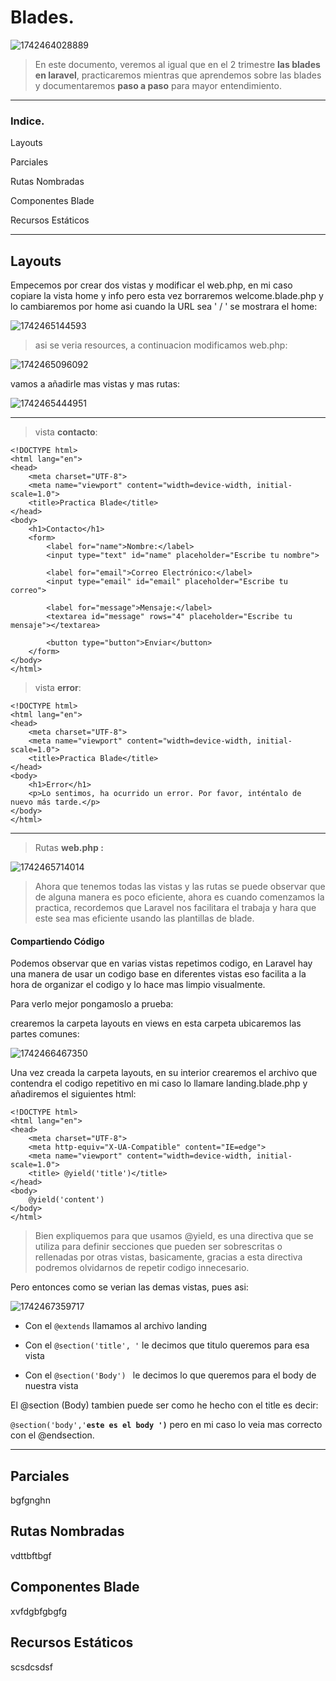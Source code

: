 # Blades.

![1742464028889](image/readme/1742464028889.png)

> En este documento, veremos al igual que en el 2 trimestre **las blades en laravel**, practicaremos mientras que aprendemos sobre las blades y documentaremos **paso a paso** para mayor entendimiento.

---

### Indice.

Layouts

Parciales

Rutas Nombradas

Componentes  Blade

Recursos Estáticos

---

## Layouts

Empecemos por crear dos vistas y modificar el web.php, en mi caso copiare la vista home y info pero esta vez borraremos welcome.blade.php y lo cambiaremos por home asi cuando la URL sea ' / ' se mostrara el home:

![1742465144593](image/readme/1742465144593.png)

> asi se veria resources, a continuacion modificamos web.php:

![1742465096092](image/readme/1742465096092.png)

vamos a añadirle mas vistas y mas rutas:

![1742465444951](image/readme/1742465444951.png)

---

> vista **contacto**:

```
<!DOCTYPE html>
<html lang="en">
<head>
    <meta charset="UTF-8">
    <meta name="viewport" content="width=device-width, initial-scale=1.0">
    <title>Practica Blade</title>
</head>
<body>
    <h1>Contacto</h1>
    <form>
        <label for="name">Nombre:</label>
        <input type="text" id="name" placeholder="Escribe tu nombre">

        <label for="email">Correo Electrónico:</label>
        <input type="email" id="email" placeholder="Escribe tu correo">

        <label for="message">Mensaje:</label>
        <textarea id="message" rows="4" placeholder="Escribe tu mensaje"></textarea>

        <button type="button">Enviar</button>
    </form>
</body>
</html>
```


> vista **error**:

```
<!DOCTYPE html>
<html lang="en">
<head>
    <meta charset="UTF-8">
    <meta name="viewport" content="width=device-width, initial-scale=1.0">
    <title>Practica Blade</title>
</head>
<body>
    <h1>Error</h1>
    <p>Lo sentimos, ha ocurrido un error. Por favor, inténtalo de nuevo más tarde.</p>
</body>
</html>
```

---

> Rutas **web.php :**

![1742465714014](image/readme/1742465714014.png)

> Ahora que tenemos todas las vistas y las rutas se puede observar que de alguna manera es poco eficiente, ahora es cuando comenzamos la practica, recordemos que Laravel nos facilitara el trabaja y hara que este sea mas eficiente usando las plantillas de blade.



#### Compartiendo Código

Podemos observar que en varias vistas repetimos codigo, en Laravel hay una manera de usar un codigo base en diferentes vistas eso facilita a la hora de organizar el codigo y lo hace mas limpio visualmente.

Para verlo mejor pongamoslo a prueba:

crearemos la carpeta layouts en views en esta carpeta ubicaremos las partes comunes:

![1742466467350](image/readme/1742466467350.png)

Una vez creada la carpeta layouts, en su interior crearemos el archivo que contendra el codigo repetitivo en mi caso lo llamare landing.blade.php y añadiremos el siguientes html:

```
<!DOCTYPE html>
<html lang="en">
<head>
    <meta charset="UTF-8">
    <meta http-equiv="X-UA-Compatible" content="IE=edge">
    <meta name="viewport" content="width=device-width, initial-scale=1.0">
    <title> @yield('title')</title>
</head>
<body>
    @yield('content')
</body>
</html>
```

> Bien expliquemos para que usamos @yield, es una directiva que se utiliza para definir secciones que pueden ser sobrescritas o rellenadas por otras vistas, basicamente, gracias a esta directiva podremos olvidarnos de repetir codigo innecesario.

Pero entonces como se verian las demas vistas, pues asi:

![1742467359717](image/readme/1742467359717.png)

* Con el `@extends` llamamos al archivo landing
* Con el `@section('title', '` le decimos que titulo queremos para esa vista

* Con el `@section('Body') ` le decimos lo que queremos para el body de nuestra vista

El @section (Body) tambien puede ser como he hecho con el title es decir:

`@section('body','`**`este es el body ')`** pero en mi caso lo veia mas correcto con el @endsection.

---



## Parciales

bgfgnghn

## Rutas Nombradas

vdttbftbgf

## Componentes  Blade

xvfdgbfgbgfg

## Recursos Estáticos

scsdcsdsf
